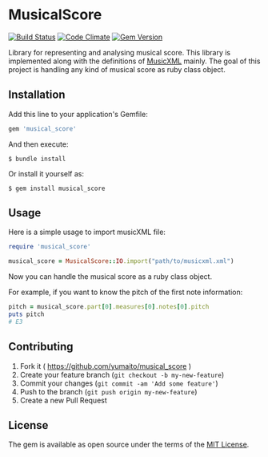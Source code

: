 # MusicalScore

[![Build Status](https://travis-ci.org/yumaito/musical_score.svg?branch=master)](https://travis-ci.org/yumaito/musical_score)
[![Code Climate](https://codeclimate.com/github/yumaito/musical_score/badges/gpa.svg)](https://codeclimate.com/github/yumaito/musical_score)
[![Gem Version](https://badge.fury.io/rb/musical_score.svg)](https://badge.fury.io/rb/musical_score)

Library for representing and analysing musical score.
This library is implemented along with the definitions of [MusicXML](http://www.musicxml.com/) mainly.
The goal of this project is handling any kind of musical score as ruby class object.

## Installation

Add this line to your application's Gemfile:

```ruby
gem 'musical_score'
```

And then execute:

    $ bundle install

Or install it yourself as:

    $ gem install musical_score

## Usage

Here is a simple usage to import musicXML file:

```ruby
require 'musical_score'

musical_score = MusicalScore::IO.import("path/to/musicxml.xml")
```
Now you can handle the musical score as a ruby class object.

For example, if you want to know the pitch of the first note information:
```ruby
pitch = musical_score.part[0].measures[0].notes[0].pitch
puts pitch
# E3
```

## Contributing

1. Fork it ( https://github.com/yumaito/musical_score  )
2. Create your feature branch (`git checkout -b my-new-feature`)
3. Commit your changes (`git commit -am 'Add some feature'`)
4. Push to the branch (`git push origin my-new-feature`)
5. Create a new Pull Request

## License

The gem is available as open source under the terms of the [MIT License](http://opensource.org/licenses/MIT).
